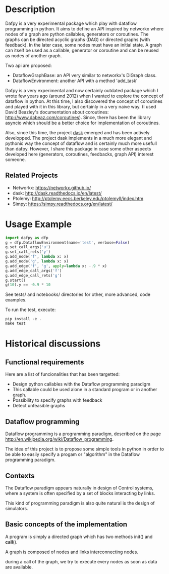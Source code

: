 Description
===========

Dafpy is a very experimental package which play with dataflow programming in python.
It aims to define an API inspired by networkx where nodes of a graph are python callables, generators or coroutines.
The graphs can be directed acyclic graphs (DAG) or directed graphs (with feedback).
In the later case, some nodes must have an initial state.
A graph can itself be used as a callable, generator or coroutine and can be reused as nodes of another graph.

Two api are proposed:

- DataflowGraphBase: an API very similar to networkx's DiGraph class.
- DataflowEnvironment: another API with a method 'add_task'


Dafpy is a very experimental and now certainly outdated package which I wrote few years ago (around 2012) when I wanted to explore the concept of dataflow in python.
At this time, I also discovered the concept of coroutines and played with it in this library, but certainly in a very naive way.
(I used David Beazley's documentation about coroutines: http://www.dabeaz.com/coroutines).
Since, there has been the library asyncio which should be a better choice for implementation of coroutines.

Also, since this time, the project [dask](http://dask.readthedocs.io/en/latest/) emerged and has been actively developped.
The project dask implements in a much more elegant and pythonic way the concept of dataflow and is certainly much more usefull than dafpy.
However, I share this package in case some other aspects developed here (generators, coroutines, feedbacks, graph API) interest someone.


Related Projects
--------------------

- Networkx: https://networkx.github.io/
- dask: http://dask.readthedocs.io/en/latest/
- Ptolemy: http://ptolemy.eecs.berkeley.edu/ptolemyII/index.htm
- Simpy: https://simpy.readthedocs.org/en/latest/


Usage Example
================

```python
import dafpy as dfp
g = dfp.DataflowEnvironment(name='test', verbose=False)
g.set_call_args('u')
g.set_call_rets('y')
g.add_node('f', lambda x: x)
g.add_node('g', lambda x: x)
g.add_edge('f', 'g', apply=lambda x: -.9 * x)
g.add_edge_call_args('f')
g.add_edge_call_rets('g')
g.start()
g(10).y == -0.9 * 10
```


See tests/ and notebooks/ directories for other, more advanced, code examples.

To run the test, execute:
```
pip install -e .
make test
```


Historical discussions
========================

Functional requirements
--------------------------

Here are a list of funcionalities that has been targetted:

- Design python callables with the Dataflow programming paradigm
- This callable could be used alone in a standard program or in another graph.
- Possibility to specify graphs with feedback
- Detect unfeasible graphs

 
Dataflow programming
------------------------

Dataflow programming is a programming paradigm, described on the page http://en.wikipedia.org/wiki/Dataflow_programming.

The idea of this project is to propose some simple tools in python in order to be able to easily specify a progam or "algorithm" in the Dataflow programming paradigm.


Contexts
----------

The Dataflow paradigm appears naturally in design of Control systems, where a system is often specified by a set of blocks interacting by links.

This kind of programming paradigm is also quite natural is the design of simulators.

Basic concepts of the implementation
--------------------------------------

A program is simply a directed graph which has two methods init() and __call__().

A graph is composed of nodes and links interconnecting nodes.

during a call of the graph, we try to execute every nodes as soon as data are available.


